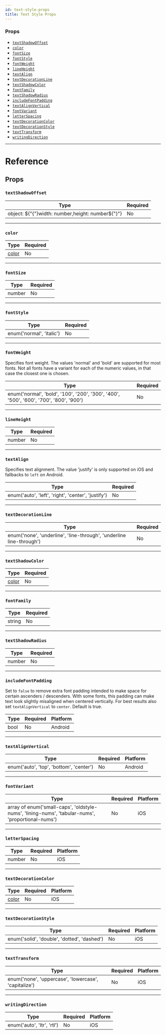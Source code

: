 ```yaml
---
id: text-style-props
title: Text Style Props
---
```


### Props

* [`textShadowOffset`](../text-style-props/#textshadowoffset)
* [`color`](../text-style-props/#color)
* [`fontSize`](../text-style-props/#fontsize)
* [`fontStyle`](../text-style-props/#fontstyle)
* [`fontWeight`](../text-style-props/#fontweight)
* [`lineHeight`](../text-style-props/#lineheight)
* [`textAlign`](../text-style-props/#textalign)
* [`textDecorationLine`](../text-style-props/#textdecorationline)
* [`textShadowColor`](../text-style-props/#textshadowcolor)
* [`fontFamily`](../text-style-props/#fontfamily)
* [`textShadowRadius`](../text-style-props/#textshadowradius)
* [`includeFontPadding`](../text-style-props/#includefontpadding)
* [`textAlignVertical`](../text-style-props/#textalignvertical)
* [`fontVariant`](../text-style-props/#fontvariant)
* [`letterSpacing`](../text-style-props/#letterspacing)
* [`textDecorationColor`](../text-style-props/#textdecorationcolor)
* [`textDecorationStyle`](../text-style-props/#textdecorationstyle)
* [`textTransform`](../text-style-props/#texttransform)
* [`writingDirection`](../text-style-props/#writingdirection)

---

# Reference

## Props

### `textShadowOffset`

| Type                                   | Required |
| -------------------------------------- | -------- |
| object: ${"{"}width: number,height: number${"}"} | No       |

---

### `color`

| Type               | Required |
| ------------------ | -------- |
| [color](../colors/) | No       |

---

### `fontSize`

| Type   | Required |
| ------ | -------- |
| number | No       |

---

### `fontStyle`

| Type                     | Required |
| ------------------------ | -------- |
| enum('normal', 'italic') | No       |

---

### `fontWeight`

Specifies font weight. The values 'normal' and 'bold' are supported for most fonts. Not all fonts have a variant for each of the numeric values, in that case the closest one is chosen.

| Type                                                                                  | Required |
| ------------------------------------------------------------------------------------- | -------- |
| enum('normal', 'bold', '100', '200', '300', '400', '500', '600', '700', '800', '900') | No       |

---

### `lineHeight`

| Type   | Required |
| ------ | -------- |
| number | No       |

---

### `textAlign`

Specifies text alignment. The value 'justify' is only supported on iOS and fallbacks to `left` on Android.

| Type                                               | Required |
| -------------------------------------------------- | -------- |
| enum('auto', 'left', 'right', 'center', 'justify') | No       |

---

### `textDecorationLine`

| Type                                                                | Required |
| ------------------------------------------------------------------- | -------- |
| enum('none', 'underline', 'line-through', 'underline line-through') | No       |

---

### `textShadowColor`

| Type               | Required |
| ------------------ | -------- |
| [color](../colors/) | No       |

---

### `fontFamily`

| Type   | Required |
| ------ | -------- |
| string | No       |

---

### `textShadowRadius`

| Type   | Required |
| ------ | -------- |
| number | No       |

---

### `includeFontPadding`

Set to `false` to remove extra font padding intended to make space for certain ascenders / descenders. With some fonts, this padding can make text look slightly misaligned when centered vertically. For best results also set `textAlignVertical` to `center`. Default is true.

| Type | Required | Platform |
| ---- | -------- | -------- |
| bool | No       | Android  |

---

### `textAlignVertical`

| Type                                    | Required | Platform |
| --------------------------------------- | -------- | -------- |
| enum('auto', 'top', 'bottom', 'center') | No       | Android  |

---

### `fontVariant`

| Type                                                                                             | Required | Platform |
| ------------------------------------------------------------------------------------------------ | -------- | -------- |
| array of enum('small-caps', 'oldstyle-nums', 'lining-nums', 'tabular-nums', 'proportional-nums') | No       | iOS      |

---

### `letterSpacing`

| Type   | Required | Platform |
| ------ | -------- | -------- |
| number | No       | iOS      |

---

### `textDecorationColor`

| Type               | Required | Platform |
| ------------------ | -------- | -------- |
| [color](../colors/) | No       | iOS      |

---

### `textDecorationStyle`

| Type                                        | Required | Platform |
| ------------------------------------------- | -------- | -------- |
| enum('solid', 'double', 'dotted', 'dashed') | No       | iOS      |

---

### `textTransform`

| Type                                                 | Required | Platform |
| ---------------------------------------------------- | -------- | -------- |
| enum('none', 'uppercase', 'lowercase', 'capitalize') | No       | iOS      |

---

### `writingDirection`

| Type                       | Required | Platform |
| -------------------------- | -------- | -------- |
| enum('auto', 'ltr', 'rtl') | No       | iOS      |

